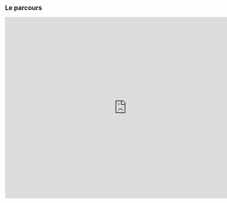 ## Le parcours

<iframe width="800" height="600" src="https://controverses.github.io/transidentite/trans.html" frameborder="0" allowfullscreen></iframe>
